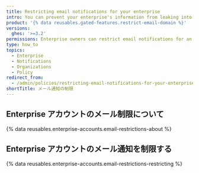 ```yaml
---
title: Restricting email notifications for your enterprise
intro: You can prevent your enterprise's information from leaking into personal email accounts by restricting the domains where members can receive email notifications about activity in organizations owned by your enterprise.
product: '{% data reusables.gated-features.restrict-email-domain %}'
versions:
  ghes: '>=3.2'
permissions: Enterprise owners can restrict email notifications for an enterprise.
type: how_to
topics:
  - Enterprise
  - Notifications
  - Organizations
  - Policy
redirect_from:
  - /admin/policies/restricting-email-notifications-for-your-enterprise
shortTitle: メール通知の制限
---
```


## Enterprise アカウントのメール制限について

{% data reusables.enterprise-accounts.email-restrictions-about %}

## Enterprise アカウントのメール通知を制限する

{% data reusables.enterprise-accounts.email-restrictions-restricting %}
